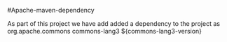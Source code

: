 #Apache-maven-dependency

As part of this project we have add added a dependency to the project as 
	<dependency>
		<groupId>org.apache.commons</groupId>
		<artifactId>commons-lang3</artifactId>
		<version>${commons-lang3-version}</version>
	</dependency>
